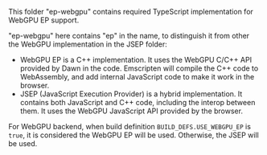 This folder "ep-webgpu" contains required TypeScript implementation for WebGPU EP support.

"ep-webgpu" here contains "ep" in the name, to distinguish it from other the WebGPU implementation in the JSEP folder:

- WebGPU EP is a C++ implementation. It uses the WebGPU C/C++ API provided by Dawn in the code. Emscripten will compile
  the C++ code to WebAssembly, and add internal JavaScript code to make it work in the browser.
- JSEP (JavaScript Execution Provider) is a hybrid implementation. It contains both JavaScript and C++ code, including
  the interop between them. It uses the WebGPU JavaScript API provided by the browser.

For WebGPU backend, when build definition `BUILD_DEFS.USE_WEBGPU_EP` is `true`, it is considered the WebGPU EP will be
used. Otherwise, the JSEP will be used.
